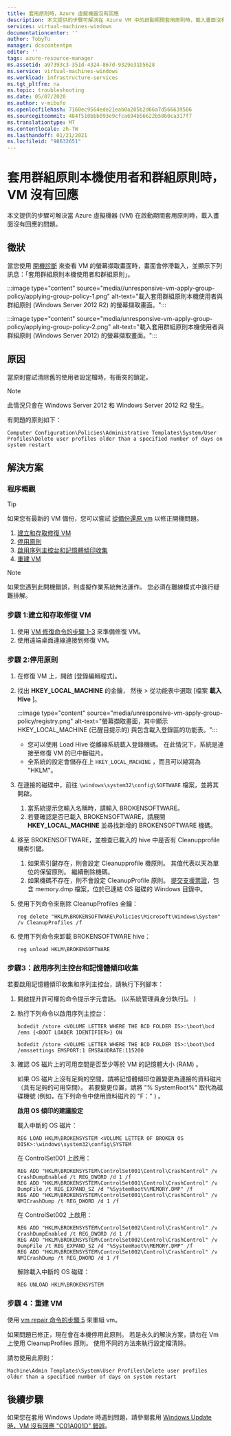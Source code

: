 ```yaml
---
title: 套用原則時，Azure 虛擬機器沒有回應
description: 本文提供的步驟可解決在 Azure VM 中的啟動期間套用原則時，載入畫面沒有回應的問題。
services: virtual-machines-windows
documentationcenter: ''
author: TobyTu
manager: dcscontentpm
editor: ''
tags: azure-resource-manager
ms.assetid: a97393c3-351d-4324-867d-9329e31b5628
ms.service: virtual-machines-windows
ms.workload: infrastructure-services
ms.tgt_pltfrm: na
ms.topic: troubleshooting
ms.date: 05/07/2020
ms.author: v-mibufo
ms.openlocfilehash: 7160ec9564ede21eab0a205b2d66a7d566639506
ms.sourcegitcommit: 484f510bbb093e9cfca694b56622b5860ca317f7
ms.translationtype: MT
ms.contentlocale: zh-TW
ms.lasthandoff: 01/21/2021
ms.locfileid: "98632651"
---
```

# <a name="vm-is-unresponsive-when-applying-group-policy-local-users-and-groups-policy"></a>套用群組原則本機使用者和群組原則時，VM 沒有回應

本文提供的步驟可解決當 Azure 虛擬機器 (VM) 在啟動期間套用原則時，載入畫面沒有回應的問題。

## <a name="symptoms"></a>徵狀

當您使用 [開機診斷](./boot-diagnostics.md) 來查看 VM 的螢幕擷取畫面時，畫面會停滯載入，並顯示下列訊息：「套用群組原則本機使用者和群組原則」。

:::image type="content" source="media//unresponsive-vm-apply-group-policy/applying-group-policy-1.png" alt-text="載入套用群組原則本機使用者與群組原則 (Windows Server 2012 R2) 的螢幕擷取畫面。":::

:::image type="content" source="media/unresponsive-vm-apply-group-policy/applying-group-policy-2.png" alt-text="載入套用群組原則本機使用者與群組原則 (Windows Server 2012) 的螢幕擷取畫面。":::

## <a name="cause"></a>原因

當原則嘗試清除舊的使用者設定檔時，有衝突的鎖定。

> [!NOTE]
> 此情況只會在 Windows Server 2012 和 Windows Server 2012 R2 發生。

有問題的原則如下：

`Computer Configuration\Policies\Administrative Templates\System/User Profiles\Delete user profiles older than a specified number of days on system restart`

## <a name="resolution"></a>解決方案

### <a name="process-overview"></a>程序概觀

> [!TIP]
> 如果您有最新的 VM 備份，您可以嘗試 [從備份還原 vm](../../backup/backup-azure-arm-restore-vms.md) 以修正開機問題。

1. [建立和存取修復 VM](#step-1-create-and-access-a-repair-vm)
1. [停用原則](#step-2-disable-the-policy)
1. [啟用序列主控台和記憶體傾印收集](#step-3-enable-serial-console-and-memory-dump-collection)
1. [重建 VM](#step-4-rebuild-the-vm)

> [!NOTE]
> 如果您遇到此開機錯誤，則虛擬作業系統無法運作。 您必須在離線模式中進行疑難排解。

### <a name="step-1-create-and-access-a-repair-vm"></a>步驟 1:建立和存取修復 VM

1. 使用 [VM 修復命令的步驟 1-3](./repair-windows-vm-using-azure-virtual-machine-repair-commands.md#repair-process-example) 來準備修復 VM。
2. 使用遠端桌面連線連接到修復 VM。

### <a name="step-2-disable-the-policy"></a>步驟 2:停用原則

1. 在修復 VM 上，開啟 [登錄編輯程式]。
1. 找出 **HKEY_LOCAL_MACHINE** 的金鑰， 然後  >  從功能表中選取 [檔案 **載入 Hive** ]。

    :::image type="content" source="media/unresponsive-vm-apply-group-policy/registry.png" alt-text="螢幕擷取畫面，其中顯示 HKEY_LOCAL_MACHINE (已醒目提示的) 與包含載入登錄區的功能表。":::

    - 您可以使用 Load Hive 從離線系統載入登錄機碼。 在此情況下，系統是連接至修復 VM 的已中斷磁片。
    - 全系統的設定會儲存在上 `HKEY_LOCAL_MACHINE` ，而且可以縮寫為 "HKLM"。
1. 在連接的磁碟中，前往 `\windows\system32\config\SOFTWARE` 檔案，並將其開啟。

    1. 當系統提示您輸入名稱時，請輸入 BROKENSOFTWARE。
    1. 若要確認是否已載入 BROKENSOFTWARE，請展開 **HKEY_LOCAL_MACHINE** 並尋找新增的 BROKENSOFTWARE 機碼。
1. 移至 BROKENSOFTWARE，並檢查已載入的 hive 中是否有 Cleanupprofile 機索引鍵。

    1. 如果索引鍵存在，則會設定 Cleanupprofile 機原則。 其值代表以天為單位的保留原則。 繼續刪除機碼。
    1. 如果機碼不存在，則不會設定 CleanupProfile 原則。 [提交支援票證](https://portal.azure.com/?#blade/Microsoft_Azure_Support/HelpAndSupportBlade)，包含 memory.dmp 檔案，位於已連結 OS 磁碟的 Windows 目錄中。

1. 使用下列命令來刪除 CleanupProfiles 金鑰：

    ```
    reg delete "HKLM\BROKENSOFTWARE\Policies\Microsoft\Windows\System" /v CleanupProfiles /f
    ```
1.  使用下列命令來卸載 BROKENSOFTWARE hive：

    ```
    reg unload HKLM\BROKENSOFTWARE
    ```

### <a name="step-3-enable-serial-console-and-memory-dump-collection"></a>步驟3：啟用序列主控台和記憶體傾印收集

若要啟用記憶體傾印收集和序列主控台，請執行下列腳本：

1. 開啟提升許可權的命令提示字元會話。  (以系統管理員身分執行]。 ) 
1. 執行下列命令以啟用序列主控台：
    
    ```
    bcdedit /store <VOLUME LETTER WHERE THE BCD FOLDER IS>:\boot\bcd /ems {<BOOT LOADER IDENTIFIER>} ON
    ```

    ```
    bcdedit /store <VOLUME LETTER WHERE THE BCD FOLDER IS>:\boot\bcd /emssettings EMSPORT:1 EMSBAUDRATE:115200
    ```
1. 確認 OS 磁片上的可用空間是否至少等於 VM 的記憶體大小 (RAM) 。

    如果 OS 磁片上沒有足夠的空間，請將記憶體傾印位置變更為連接的資料磁片（具有足夠的可用空間）。 若要變更位置，請將 "% SystemRoot%" 取代為磁碟機號 (例如，在下列命令中使用資料磁片的 "F：" ) 。

    **啟用 OS 傾印的建議設定**

    載入中斷的 OS 磁片：

    ```
    REG LOAD HKLM\BROKENSYSTEM <VOLUME LETTER OF BROKEN OS DISK>:\windows\system32\config\SYSTEM
    ```

    在 ControlSet001 上啟用：
    
    ```
    REG ADD "HKLM\BROKENSYSTEM\ControlSet001\Control\CrashControl" /v CrashDumpEnabled /t REG_DWORD /d 1 /f 
    REG ADD "HKLM\BROKENSYSTEM\ControlSet001\Control\CrashControl" /v DumpFile /t REG_EXPAND_SZ /d "%SystemRoot%\MEMORY.DMP" /f 
    REG ADD "HKLM\BROKENSYSTEM\ControlSet001\Control\CrashControl" /v NMICrashDump /t REG_DWORD /d 1 /f 
    ```

    在 ControlSet002 上啟用：
    
    ```
    REG ADD "HKLM\BROKENSYSTEM\ControlSet002\Control\CrashControl" /v CrashDumpEnabled /t REG_DWORD /d 1 /f 
    REG ADD "HKLM\BROKENSYSTEM\ControlSet002\Control\CrashControl" /v DumpFile /t REG_EXPAND_SZ /d "%SystemRoot%\MEMORY.DMP" /f 
    REG ADD "HKLM\BROKENSYSTEM\ControlSet002\Control\CrashControl" /v NMICrashDump /t REG_DWORD /d 1 /f 
    ```
    
    解除載入中斷的 OS 磁碟：

    ```
    REG UNLOAD HKLM\BROKENSYSTEM
    ```

### <a name="step-4-rebuild-the-vm"></a>步驟 4：重建 VM

使用 [vm repair 命令的步驟 5](./repair-windows-vm-using-azure-virtual-machine-repair-commands.md#repair-process-example) 來重組 vm。

如果問題已修正，現在會在本機停用此原則。 若是永久的解決方案，請勿在 Vm 上使用 CleanupProfiles 原則。 使用不同的方法來執行設定檔清除。

請勿使用此原則：

`Machine\Admin Templates\System\User Profiles\Delete user profiles older than a specified number of days on system restart`

## <a name="next-steps"></a>後續步驟

如果您在套用 Windows Update 時遇到問題，請參閱套用 [Windows Update 時，VM 沒有回應 "C01A001D" 錯誤](./unresponsive-vm-apply-windows-update.md)。
